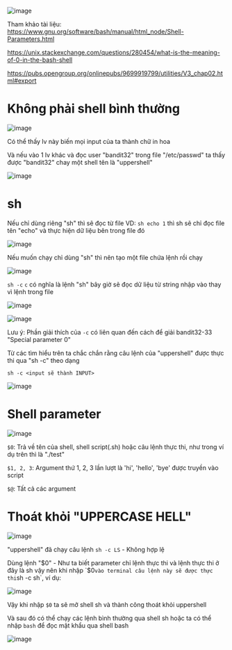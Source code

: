 ![image](https://github.com/user-attachments/assets/b327f834-cd0b-4c99-8d4e-05c43b0943fd)


Tham khảo tài liệu: https://www.gnu.org/software/bash/manual/html_node/Shell-Parameters.html

https://unix.stackexchange.com/questions/280454/what-is-the-meaning-of-0-in-the-bash-shell

https://pubs.opengroup.org/onlinepubs/9699919799/utilities/V3_chap02.html#export

# Không phải shell bình thường
![image](https://github.com/user-attachments/assets/7ecfe5cc-bf9b-481c-9abd-cf94fd0f44cf)

Có thể thấy lv này biến mọi input của ta thành chữ in hoa

Và nếu vào 1 lv khác và đọc user "bandit32" trong file "/etc/passwd" ta thấy được "bandit32" chay một shell tên là "uppershell"

![image](https://github.com/user-attachments/assets/e742e1b2-32ff-4dfe-ae79-a5e00eae64e7)

# sh
Nếu chỉ dùng riêng "sh" thì sẽ đọc từ file VD: `sh echo 1` thì sh sẽ chỉ đọc file tên "echo" và thực hiện dữ liệu bên trong file đó

![image](https://github.com/user-attachments/assets/fc6cf9a7-972f-4f88-bd1d-8bdc64ea6e8a)

Nếu muốn chạy chỉ dùng "sh" thì nên tạo một file chứa lệnh rồi chạy

![image](https://github.com/user-attachments/assets/f671c710-0c8c-4180-a975-251af08cff84)

`sh -c` `c` có nghĩa là lệnh "sh" bây giờ sẽ đọc dữ liệu từ string nhập vào thay vì lệnh trong file

![image](https://github.com/user-attachments/assets/e210de6f-da47-4809-aec4-23d2fb73564e)

![image](https://github.com/user-attachments/assets/ca8a53e1-d9f7-459d-bdc4-850402598eb5)

Lưu ý: Phần giải thích của `-c` có liên quan đến cách để giải bandit32-33 "Special parameter 0"

Từ các tìm hiểu trên ta chắc chắn rằng câu lệnh của "uppershell" được thực thi qua "sh -c" theo dạng

`sh -c <input sẽ thành INPUT>`

![image](https://github.com/user-attachments/assets/7ecfe5cc-bf9b-481c-9abd-cf94fd0f44cf)

# Shell parameter
![image](https://github.com/user-attachments/assets/e3b423c3-e3ac-4d85-9c8e-7b2357ecb8be)

`$0`: Trả về tên của shell, shell script(.sh) hoặc câu lệnh thực thi, như trong ví dụ trên thì là "./test"

`$1, 2, 3`: Argument thứ 1, 2, 3 lần lượt là 'hi', 'hello', 'bye' được truyền vào script

`$@`: Tất cả các argument

# Thoát khỏi "UPPERCASE HELL"
![image](https://github.com/user-attachments/assets/c2c39a7d-a961-47ae-a02b-af9a20da565d)

"uppershell" đã chạy câu lệnh `sh -c LS` - Không hợp lệ

Dùng lệnh "$0" - Như ta biết parameter chỉ lệnh thực thi và lệnh thực thi ở đây là sh vậy nên khi nhập `$0` vào terminal câu lệnh này sẽ được thực thi `sh -c sh`, ví dụ:

![image](https://github.com/user-attachments/assets/b5f8c44f-5673-4128-9591-d9d427e317b9)

Vậy khi nhập `$0` ta sẽ mở shell sh và thành công thoát khỏi uppershell

Và sau đó có thể chạy các lệnh bình thường qua shell sh hoặc ta có thể nhập `bash` để đọc mật khẩu qua shell bash

![image](https://github.com/user-attachments/assets/63c1a017-4302-45db-9baa-ac54568c2283)
